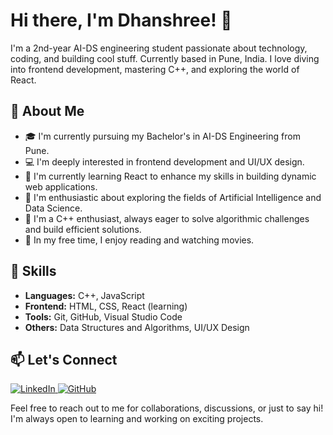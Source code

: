 # Hi there, I'm Dhanshree! 👋

I'm a 2nd-year AI-DS engineering student passionate about technology, coding, and building cool stuff. Currently based in Pune, India. I love diving into frontend development, mastering C++, and exploring the world of React.

## 🚀 About Me

- 🎓 I'm currently pursuing my Bachelor's in AI-DS Engineering from Pune.
- 💻 I'm deeply interested in frontend development and UI/UX design.
- 🌱 I'm currently learning React to enhance my skills in building dynamic web applications.
- 🔬 I'm enthusiastic about exploring the fields of Artificial Intelligence and Data Science.
- 🤖 I'm a C++ enthusiast, always eager to solve algorithmic challenges and build efficient solutions.
- 🎨 In my free time, I enjoy reading and watching movies.

## 🔧 Skills

- **Languages:** C++, JavaScript
- **Frontend:** HTML, CSS, React (learning)
- **Tools:** Git, GitHub, Visual Studio Code
- **Others:** Data Structures and Algorithms, UI/UX Design

<!---## 🌟 Projects

- **Project 1:** [Portfolio Website](#) - My personal website showcasing my projects and skills.
- **Project 2:** [Weather App](#) - A web application to fetch and display weather information using React.
- **Project 3:** [C++ Algorithms](#) - Collection of algorithms implemented in C++.
-->
## 📫 Let's Connect

<div>
  <a href="https://www.linkedin.com/in/dhanshree-gaikwad-52137b245/" target="_blank">
    <img src="https://img.shields.io/badge/-LinkedIn-blue?style=flat&logo=linkedin" alt="LinkedIn">
  </a>
  <a href="https://github.com/1dhanshree" target="_blank">
    <img src="https://img.shields.io/badge/-GitHub-black?style=flat&logo=github" alt="GitHub">
  </a>
  <!--
  <a href="#" target="_blank">
    <img src="https://img.shields.io/badge/-Portfolio-orange?style=flat&logo=web" alt="Portfolio">
  </a>
  -->
</div>

Feel free to reach out to me for collaborations, discussions, or just to say hi! I'm always open to learning and working on exciting projects.

<!--
**1dhanshree/1dhanshree** is a ✨ _special_ ✨ repository because its `README.md` (this file) appears on your GitHub profile.

Here are some ideas to get you started:

- 🔭 I’m currently working on ...
- 🌱 I’m currently learning ...
- 👯 I’m looking to collaborate on ...
- 🤔 I’m looking for help with ...
- 💬 Ask me about ...
- 📫 How to reach me: ...
- 😄 Pronouns: ...
- ⚡ Fun fact: ...
-->
